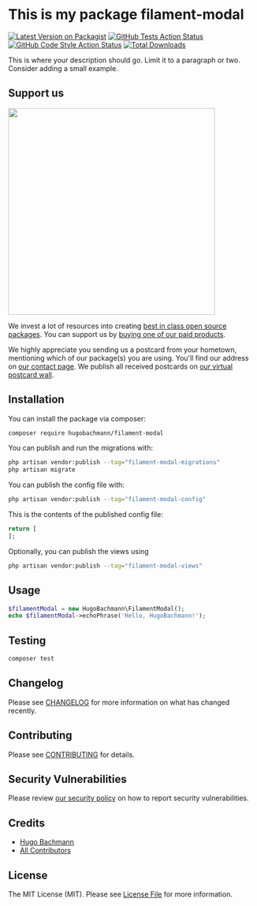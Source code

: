 # This is my package filament-modal

[![Latest Version on Packagist](https://img.shields.io/packagist/v/hugobachmann/filament-modal.svg?style=flat-square)](https://packagist.org/packages/hugobachmann/filament-modal)
[![GitHub Tests Action Status](https://img.shields.io/github/actions/workflow/status/hugobachmann/filament-modal/run-tests.yml?branch=main&label=tests&style=flat-square)](https://github.com/hugobachmann/filament-modal/actions?query=workflow%3Arun-tests+branch%3Amain)
[![GitHub Code Style Action Status](https://img.shields.io/github/actions/workflow/status/hugobachmann/filament-modal/fix-php-code-style-issues.yml?branch=main&label=code%20style&style=flat-square)](https://github.com/hugobachmann/filament-modal/actions?query=workflow%3A"Fix+PHP+code+style+issues"+branch%3Amain)
[![Total Downloads](https://img.shields.io/packagist/dt/hugobachmann/filament-modal.svg?style=flat-square)](https://packagist.org/packages/hugobachmann/filament-modal)

This is where your description should go. Limit it to a paragraph or two. Consider adding a small example.

## Support us

[<img src="https://github-ads.s3.eu-central-1.amazonaws.com/filament-modal.jpg?t=1" width="419px" />](https://spatie.be/github-ad-click/filament-modal)

We invest a lot of resources into creating [best in class open source packages](https://spatie.be/open-source). You can support us by [buying one of our paid products](https://spatie.be/open-source/support-us).

We highly appreciate you sending us a postcard from your hometown, mentioning which of our package(s) you are using. You'll find our address on [our contact page](https://spatie.be/about-us). We publish all received postcards on [our virtual postcard wall](https://spatie.be/open-source/postcards).

## Installation

You can install the package via composer:

```bash
composer require hugobachmann/filament-modal
```

You can publish and run the migrations with:

```bash
php artisan vendor:publish --tag="filament-modal-migrations"
php artisan migrate
```

You can publish the config file with:

```bash
php artisan vendor:publish --tag="filament-modal-config"
```

This is the contents of the published config file:

```php
return [
];
```

Optionally, you can publish the views using

```bash
php artisan vendor:publish --tag="filament-modal-views"
```

## Usage

```php
$filamentModal = new HugoBachmann\FilamentModal();
echo $filamentModal->echoPhrase('Hello, HugoBachmann!');
```

## Testing

```bash
composer test
```

## Changelog

Please see [CHANGELOG](CHANGELOG.md) for more information on what has changed recently.

## Contributing

Please see [CONTRIBUTING](CONTRIBUTING.md) for details.

## Security Vulnerabilities

Please review [our security policy](../../security/policy) on how to report security vulnerabilities.

## Credits

- [Hugo Bachmann](https://github.com/HugoBachmann)
- [All Contributors](../../contributors)

## License

The MIT License (MIT). Please see [License File](LICENSE.md) for more information.

